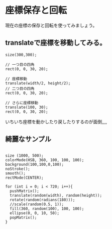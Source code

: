 # 座標保存と回転

現在の座標の保存と回転を使ってみましょう。

## translateで座標を移動してみる。

```
size(300,300);

// 一つ目の四角
rect(0, 0, 30, 20);

// 座標移動
translate(width/2, height/2); 
// 二つ目の四角
rect(0, 0, 30, 20);

// さらに座標移動
translate(100, 30); 
rect(0, 0, 30, 20);

```

いちいち座標を動かしたり戻したりするのが面倒,,,,

## 



## 綺麗なサンプル

```

size (1000, 500);
colorMode(HSB, 360, 100, 100, 100);
background(100,100,0,100);
noStroke();
smooth();
rectMode(CENTER);

for (int i = 0; i < 720; i++){
  pushMatrix();
  translate(random(width), random(height));
  rotate(random(radians(180)));
  //scale(random(0.5, 1));
  fill(360, random(100), 100, 100);
  ellipse(0, 0, 10, 50);
  popMatrix();
}


```
